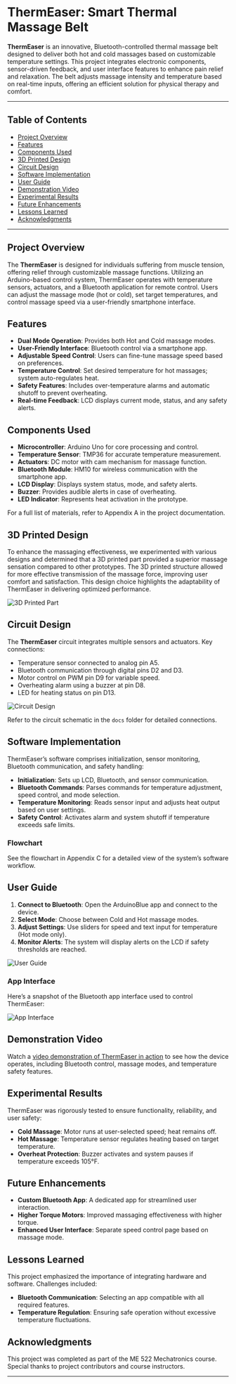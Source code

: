 # ThermEaser: Smart Thermal Massage Belt

**ThermEaser** is an innovative, Bluetooth-controlled thermal massage belt designed to deliver both hot and cold massages based on customizable temperature settings. This project integrates electronic components, sensor-driven feedback, and user interface features to enhance pain relief and relaxation. The belt adjusts massage intensity and temperature based on real-time inputs, offering an efficient solution for physical therapy and comfort.

---

## Table of Contents
- [Project Overview](#project-overview)
- [Features](#features)
- [Components Used](#components-used)
- [3D Printed Design](#3d-printed-design)
- [Circuit Design](#circuit-design)
- [Software Implementation](#software-implementation)
- [User Guide](#user-guide)
- [Demonstration Video](#demonstration-video)
- [Experimental Results](#experimental-results)
- [Future Enhancements](#future-enhancements)
- [Lessons Learned](#lessons-learned)
- [Acknowledgments](#acknowledgments)

---

## Project Overview
The **ThermEaser** is designed for individuals suffering from muscle tension, offering relief through customizable massage functions. Utilizing an Arduino-based control system, ThermEaser operates with temperature sensors, actuators, and a Bluetooth application for remote control. Users can adjust the massage mode (hot or cold), set target temperatures, and control massage speed via a user-friendly smartphone interface.

## Features
- **Dual Mode Operation**: Provides both Hot and Cold massage modes.
- **User-Friendly Interface**: Bluetooth control via a smartphone app.
- **Adjustable Speed Control**: Users can fine-tune massage speed based on preferences.
- **Temperature Control**: Set desired temperature for hot massages; system auto-regulates heat.
- **Safety Features**: Includes over-temperature alarms and automatic shutoff to prevent overheating.
- **Real-time Feedback**: LCD displays current mode, status, and any safety alerts.

## Components Used
- **Microcontroller**: Arduino Uno for core processing and control.
- **Temperature Sensor**: TMP36 for accurate temperature measurement.
- **Actuators**: DC motor with cam mechanism for massage function.
- **Bluetooth Module**: HM10 for wireless communication with the smartphone app.
- **LCD Display**: Displays system status, mode, and safety alerts.
- **Buzzer**: Provides audible alerts in case of overheating.
- **LED Indicator**: Represents heat activation in the prototype.

For a full list of materials, refer to Appendix A in the project documentation.

## 3D Printed Design
To enhance the massaging effectiveness, we experimented with various designs and determined that a 3D printed part provided a superior massage sensation compared to other prototypes. The 3D printed structure allowed for more effective transmission of the massage force, improving user comfort and satisfaction. This design choice highlights the adaptability of ThermEaser in delivering optimized performance.

![3D Printed Part](images/3d_printed_part.png)  <!-- Update path with actual image location -->

## Circuit Design
The **ThermEaser** circuit integrates multiple sensors and actuators. Key connections:
- Temperature sensor connected to analog pin A5.
- Bluetooth communication through digital pins D2 and D3.
- Motor control on PWM pin D9 for variable speed.
- Overheating alarm using a buzzer at pin D8.
- LED for heating status on pin D13.

![Circuit Design](images/circuit_design.png) <!-- Update path with actual image location -->

Refer to the circuit schematic in the `docs` folder for detailed connections.

## Software Implementation
ThermEaser’s software comprises initialization, sensor monitoring, Bluetooth communication, and safety handling:
- **Initialization**: Sets up LCD, Bluetooth, and sensor communication.
- **Bluetooth Commands**: Parses commands for temperature adjustment, speed control, and mode selection.
- **Temperature Monitoring**: Reads sensor input and adjusts heat output based on user settings.
- **Safety Control**: Activates alarm and system shutoff if temperature exceeds safe limits.

### Flowchart
See the flowchart in Appendix C for a detailed view of the system’s software workflow.

## User Guide
1. **Connect to Bluetooth**: Open the ArduinoBlue app and connect to the device.
2. **Select Mode**: Choose between Cold and Hot massage modes.
3. **Adjust Settings**: Use sliders for speed and text input for temperature (Hot mode only).
4. **Monitor Alerts**: The system will display alerts on the LCD if safety thresholds are reached.

![User Guide](images/user_guide.png) <!-- Update path with actual image location -->

### App Interface
Here’s a snapshot of the Bluetooth app interface used to control ThermEaser:

![App Interface](images/app_interface.png) <!-- Update path with actual image location -->

## Demonstration Video
Watch a [video demonstration of ThermEaser in action](https://www.youtube.com/watch?v=-fOEsNSXCSk) to see how the device operates, including Bluetooth control, massage modes, and temperature safety features.

## Experimental Results
ThermEaser was rigorously tested to ensure functionality, reliability, and user safety:
- **Cold Massage**: Motor runs at user-selected speed; heat remains off.
- **Hot Massage**: Temperature sensor regulates heating based on target temperature.
- **Overheat Protection**: Buzzer activates and system pauses if temperature exceeds 105°F.

## Future Enhancements
- **Custom Bluetooth App**: A dedicated app for streamlined user interaction.
- **Higher Torque Motors**: Improved massaging effectiveness with higher torque.
- **Enhanced User Interface**: Separate speed control page based on massage mode.

## Lessons Learned
This project emphasized the importance of integrating hardware and software. Challenges included:
- **Bluetooth Communication**: Selecting an app compatible with all required features.
- **Temperature Regulation**: Ensuring safe operation without excessive temperature fluctuations.

## Acknowledgments
This project was completed as part of the ME 522 Mechatronics course. Special thanks to project contributors and course instructors.

---
